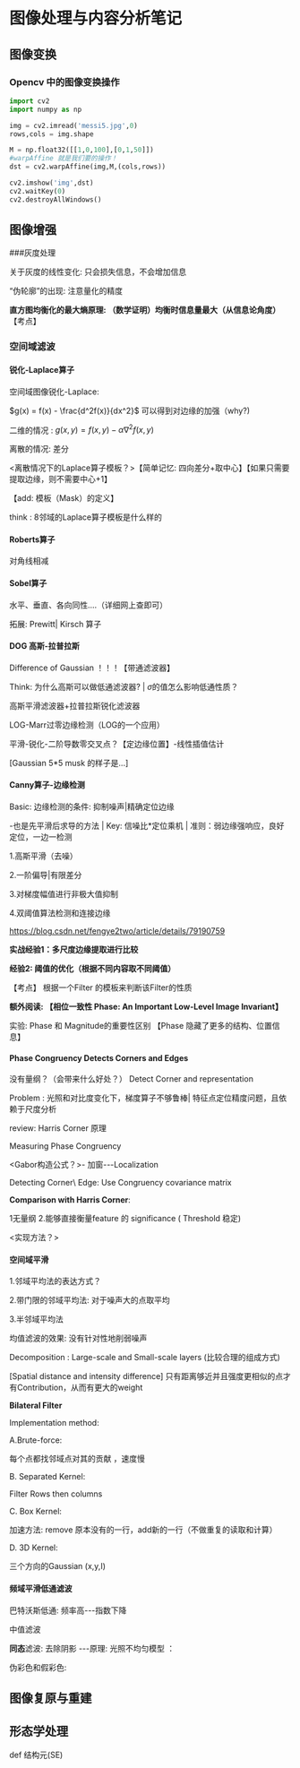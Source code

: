 # 图像处理与内容分析笔记

## 图像变换

 ### Opencv 中的图像变换操作

```python
import cv2
import numpy as np

img = cv2.imread('messi5.jpg',0)
rows,cols = img.shape

M = np.float32([[1,0,100],[0,1,50]])
#warpAffine 就是我们要的操作！
dst = cv2.warpAffine(img,M,(cols,rows))

cv2.imshow('img',dst)
cv2.waitKey(0)
cv2.destroyAllWindows()
```



## 图像增强

###灰度处理

关于灰度的线性变化: 只会损失信息，不会增加信息

“伪轮廓”的出现: 注意量化的精度

 **直方图均衡化的最大熵原理: （数学证明）均衡时信息量最大（从信息论角度）**【考点】



### 空间域滤波

#### 锐化-Laplace算子

空间域图像锐化-Laplace: 

$g(x) = f(x) - \frac{d^2f(x)}{dx^2}$ 可以得到对边缘的加强（why?)

二维的情况 : $g(x,y) = f(x,y)-\alpha \nabla^2f(x,y)$

离散的情况: 差分

<离散情况下的Laplace算子模板？>【简单记忆: 四向差分+取中心】【如果只需要提取边缘，则不需要中心+1】

【add: 模板（Mask）的定义】

think : 8邻域的Laplace算子模板是什么样的 

#### Roberts算子

对角线相减

#### Sobel算子

水平、垂直、各向同性....（详细网上查即可）

拓展: Prewitt| Kirsch 算子

#### DOG 高斯-拉普拉斯

Difference of Gaussian ！！！【带通滤波器】

 Think: 为什么高斯可以做低通滤波器? | $\sigma$的值怎么影响低通性质？

高斯平滑滤波器+拉普拉斯锐化滤波器

LOG-Marr过零边缘检测（LOG的一个应用） 

平滑-锐化-二阶导数零交叉点？【定边缘位置】-线性插值估计

[Gaussian 5*5 musk 的样子是...]



#### Canny算子-边缘检测

Basic: 边缘检测的条件: 抑制噪声|精确定位边缘

-也是先平滑后求导的方法 | Key: 信噪比*定位乘机 | 准则：弱边缘强响应，良好定位，一边一检测

1.高斯平滑（去噪）

2.一阶偏导|有限差分

3.对梯度幅值进行非极大值抑制

4.双阈值算法检测和连接边缘

https://blog.csdn.net/fengye2two/article/details/79190759

**实战经验1：多尺度边缘提取进行比较**

**经验2: 阈值的优化（根据不同内容取不同阈值）**

【考点】 根据一个Filter 的模板来判断该Filter的性质

**额外阅读: 【相位一致性 Phase: An Important Low-Level Image Invariant】**

实验: Phase 和 Magnitude的重要性区别 【Phase 隐藏了更多的结构、位置信息】



#### Phase Congruency Detects Corners and Edges

没有量纲？（会带来什么好处？） Detect Corner and representation

Problem : 光照和对比度变化下，梯度算子不够鲁棒| 特征点定位精度问题，且依赖于尺度分析

review: Harris Corner 原理

Measuring Phase Congruency  

<Gabor构造公式？>- 加窗---Localization  

Detecting Corner\ Edge: Use Congruency covariance matrix

**Comparison with Harris Corner**:

1无量纲 2.能够直接衡量feature 的 significance ( Threshold 稳定)

<实现方法？>





#### 空间域平滑

1.邻域平均法的表达方式？

2.带门限的邻域平均法: 对于噪声大的点取平均

3.半邻域平均法

均值滤波的效果: 没有针对性地削弱噪声

Decomposition : Large-scale and Small-scale layers (比较合理的组成方式)

[Spatial distance and intensity difference] 只有距离够近并且强度更相似的点才有Contribution，从而有更大的weight





**Bilateral Filter**

Implementation method:

A.Brute-force:

  每个点都找邻域点对其的贡献 ，速度慢 

B. Separated Kernel:

 Filter Rows then columns 

C. Box Kernel:

加速方法: remove 原本没有的一行，add新的一行（不做重复的读取和计算）

D. 3D Kernel:

三个方向的Gaussian (x,y,I)



#### 频域平滑低通滤波

巴特沃斯低通: 频率高---指数下降

中值滤波

**同态**滤波: 去除阴影 ---原理:  光照不均匀模型  ： 

伪彩色和假彩色: 



## 图像复原与重建



## 形态学处理

def 结构元(SE) 



